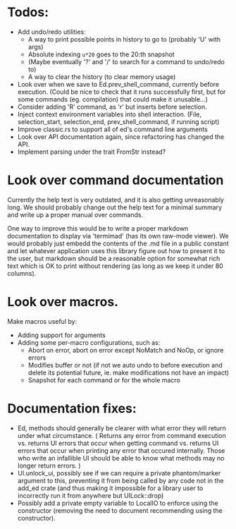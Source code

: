# Todos:
- Add undo/redo utilities:
  - A way to print possible points in history to go to (probably 'U' with args)
  - Absolute indexing `u*20` goes to the 20:th snapshot
  - (Maybe eventually '?' and '/' to search for a command to undo/redo to)
  - A way to clear the history (to clear memory usage)
- Look over when we save to Ed.prev_shell_command, currently before execution.
  (Could be nice to check that it runs successfully first, but for some
  commands (eg. compilation) that could make it unusable...)
- Consider adding 'R' command, as 'r' but inserts before selection.
- Inject context environment variables into shell interaction.
  (File, selection_start, selection_end, prev_shell_command, if running script)
- Improve classic.rs to support all of ed's command line arguments
- Look over API documentation again, since refactoring has changed the API.
- Implement parsing under the trait FromStr instead?


# Look over command documentation
Currently the help text is very outdated, and it is also getting unreasonably
long. We should probably change out the help text for a minimal summary and
write up a proper manual over commands.

One way to improve this would be to write a proper markdown documentation to
display via 'termimad' (has its own raw-mode viewer). We would probably just
embedd the contents of the .md file in a public constant and let whatever
application uses this library figure out how to present it to the user, but
markdown should be a reasonable option for somewhat rich text which is OK to
print without rendering (as long as we keep it under 80 columns).


# Look over macros.
Make macros useful by:
- Adding support for arguments
- Adding some per-macro configurations, such as:
  - Abort on error, abort on error except NoMatch and NoOp, or ignore errors
  - Modifies buffer or not (if not we auto undo to before execution and delete
    its potential future, ie. make modifications not have an impact)
  - Snapshot for each command or for the whole macro



# Documentation fixes:
- Ed, methods should generally be clearer with what error they will return
  under what circumstance.
  (
  Returns any error from command execution vs. returns UI errors that occur
  when getting command vs. returns UI errors that occur when printing any
  error that occured internally.
  Those who write an infallible UI should be able to know what methods may
  no longer return errors.
  )
- UI.unlock_ui, possibly see if we can require a private phantom/marker
  argument to this, preventing it from being called by any code not in the
  add_ed crate (and thus making it impossible for a library user to
  incorrectly run it from anywhere but UILock::drop)
- Possibly add a private empty variable to LocalIO to enforce using the
  constructor (removing the need to document recommending using the
  constructor).
